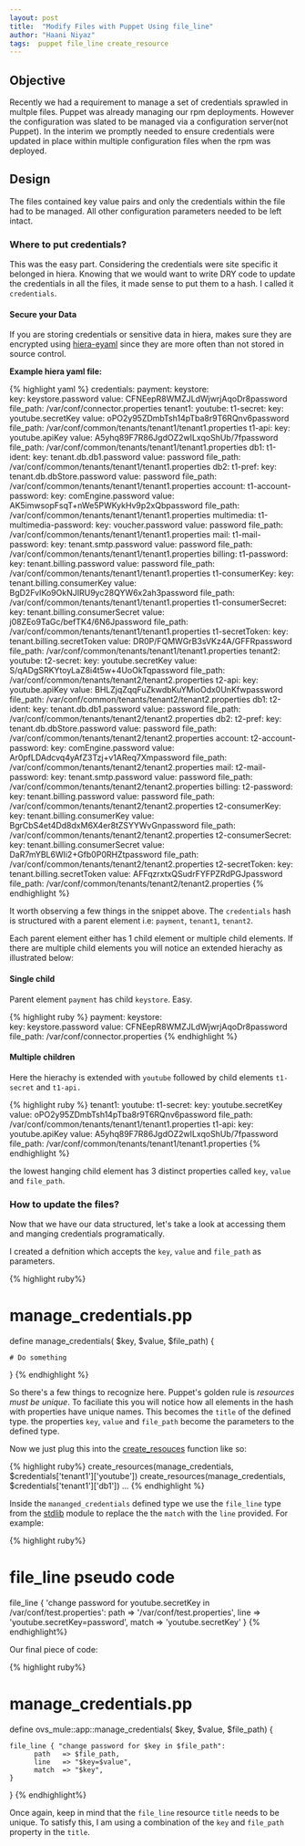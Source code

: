 ```yaml
---
layout: post
title:  "Modify Files with Puppet Using file_line"
author: "Haani Niyaz"
tags:  puppet file_line create_resource
---
```



## Objective

Recently we had a requirement to manage a set of credentials sprawled in multple files. Puppet was already managing our rpm deployments. However the configuration was slated to be managed via a configuration server(not Puppet). In the interim we promptly needed to ensure credentials were updated in place within multiple configuration files when the rpm was deployed.


## Design

The files contained key value pairs and only the credentials within the file had to be managed. All other configuration parameters needed to be left intact.

### Where to put credentials?

This was the easy part. Considering the credentials were site specific it belonged in hiera. Knowing that we would want to write DRY code to update the credentials in all the files, 
it made sense to put them to a hash. I called it `credentials`. 


#### Secure your Data

If you are storing credentials or sensitive data in hiera, makes sure they are encrypted using [hiera-eyaml](https://github.com/TomPoulton/hiera-eyaml) since they are more often than not stored in source control.


**Example hiera yaml file:**

{% highlight yaml %}
credentials:
  payment:
   keystore:  
    key: keystore.password 
    value: CFNEepR8WMZJLdWjwrjAqoDr8password
    file_path: /var/conf/connector.properties
  tenant1:
    youtube:
      t1-secret:
        key: youtube.secretKey
        value:  oPO2y95ZDmbTsh14pTba8r9T6RQnv6password
        file_path: /var/conf/common/tenants/tenant1/tenant1.properties
      t1-api:
        key: youtube.apiKey
        value: A5yhq89F7R86JgdOZ2wILxqoShUb/7fpassword
        file_path: /var/conf/common/tenants/tenant1/tenant1.properties
    db1:
      t1-ident:
        key: tenant.db.db1.password
        value: password
        file_path: /var/conf/common/tenants/tenant1/tenant1.properties
    db2:
      t1-pref:
        key: tenant.db.dbStore.password
        value: password
        file_path: /var/conf/common/tenants/tenant1/tenant1.properties
    account:
      t1-account-password:
        key: comEngine.password
        value: AK5imwsopFsqT+nWe5PWKykHv9p2xQbpassword
        file_path: /var/conf/common/tenants/tenant1/tenant1.properties
    multimedia:
      t1-multimedia-password:
        key: voucher.password
        value: password
        file_path: /var/conf/common/tenants/tenant1/tenant1.properties
    mail:
      t1-mail-password:
        key: tenant.smtp.password
        value: password
        file_path: /var/conf/common/tenants/tenant1/tenant1.properties
    billing:
      t1-password:
        key: tenant.billing.password
        value: password
        file_path: /var/conf/common/tenants/tenant1/tenant1.properties
      t1-consumerKey:
        key: tenant.billing.consumerKey
        value: BgD2FvIKo9OkNJIRU9yc28QYW6x2ah3password
        file_path: /var/conf/common/tenants/tenant1/tenant1.properties
      t1-consumerSecret:
        key: tenant.billing.consumerSecret
        value:  j08ZEo9TaGc/befTK4/6N6Jpassword
        file_path: /var/conf/common/tenants/tenant1/tenant1.properties
      t1-secretToken:
        key: tenant.billing.secretToken
        value: DR0P/FQMWGrB3sVKz4A/GFFRpassword
        file_path: /var/conf/common/tenants/tenant1/tenant1.properties
  tenant2:
    youtube:
      t2-secret:
        key: youtube.secretKey
        value:  S/qADgSRKYtoyLaZ8i4t5w+4UoOkTqpassword
        file_path: /var/conf/common/tenants/tenant2/tenant2.properties
      t2-api:
        key: youtube.apiKey
        value: BHLZjqZqqFuZkwdbKuYMioOdx0UnKfwpassword
        file_path: /var/conf/common/tenants/tenant2/tenant2.properties
    db1:
      t2-ident:
        key: tenant.db.db1.password
        value: password
        file_path: /var/conf/common/tenants/tenant2/tenant2.properties
    db2:
      t2-pref:
        key: tenant.db.dbStore.password
        value: password
        file_path: /var/conf/common/tenants/tenant2/tenant2.properties
    account:
      t2-account-password:
        key: comEngine.password
        value: Ar0pfLDAdcvq4yAfZ3Tzj+v1AReq7Xmpassword
        file_path: /var/conf/common/tenants/tenant2/tenant2.properties
    mail:
      t2-mail-password:
        key: tenant.smtp.password
        value: password
        file_path: /var/conf/common/tenants/tenant2/tenant2.properties
    billing:
      t2-password:
        key: tenant.billing.password
        value: password
        file_path: /var/conf/common/tenants/tenant2/tenant2.properties
      t2-consumerKey:
        key: tenant.billing.consumerKey
        value: BgrCbS4et4Dd8dxM6X4er8tZSYYWvGnpassword
        file_path: /var/conf/common/tenants/tenant2/tenant2.properties
      t2-consumerSecret:
        key: tenant.billing.consumerSecret
        value: DaR7mYBL6WIi2+Gfb0P0RHZtpassword
        file_path: /var/conf/common/tenants/tenant2/tenant2.properties
      t2-secretToken:
        key: tenant.billing.secretToken
        value: AFFqzrxtxQSudrFYFPZRdPGJpassword
        file_path: /var/conf/common/tenants/tenant2/tenant2.properties
  {% endhighlight %}



It worth observing a few things in the snippet above. The `credentials` hash is structured with a parent element i.e: `payment`, `tenant1`, `tenant2`. 

Each parent element either has 1 child element or multiple child elements. If there are multiple child elements you will notice an extended hierachy as illustrated below:


#### Single child

Parent element `payment` has child `keystore`. Easy.

{% highlight ruby %}
 payment:
   keystore:  
    key: keystore.password 
    value: CFNEepR8WMZJLdWjwrjAqoDr8password
    file_path: /var/conf/connector.properties
{% endhighlight %}

#### Multiple children

Here the hierachy is extended with `youtube` followed by child elements `t1-secret` and `t1-api.`

{% highlight ruby %}
tenant1:
    youtube:
      t1-secret:
        key: youtube.secretKey
        value:  oPO2y95ZDmbTsh14pTba8r9T6RQnv6password
        file_path: /var/conf/common/tenants/tenant1/tenant1.properties
      t1-api:
        key: youtube.apiKey
        value: A5yhq89F7R86JgdOZ2wILxqoShUb/7fpassword
        file_path: /var/conf/common/tenants/tenant1/tenant1.properties
{% endhighlight %}


the lowest hanging child element has 3 distinct properties called `key`, `value` and `file_path`. 


### How to update the files?

Now that we have our data structured, let's take a look at accessing them and manging credentials programatically.

I created a defnition which accepts the `key`, `value` and `file_path` as parameters.


{% highlight  ruby%}
# manage_credentials.pp
define manage_credentials(
	$key, 
	$value, 
	$file_path) {

    # Do something
}
{% endhighlight %}


So there's a few things to recognize here. Puppet's golden rule is *resources must be unique*. To faciliate this you will notice how all elements in the hash with properties have unique names. This becomes the `title` of the defined type. the properties `key`, `value` and `file_path` become the parameters to the defined type.

Now we just plug this into the [create_resouces](https://docs.puppet.com/puppet/latest/reference/function.html#createresources) function like so:

{% highlight  ruby%}
create_resources(manage_credentials, $credentials['tenant1']['youtube'])
create_resources(manage_credentials, $credentials['tenant1']['db1'])
...
{% endhighlight %}


Inside the `mananged_credentials` defined type we use the `file_line` type from the [stdlib](https://forge.puppet.com/puppetlabs/stdlib) module to replace the the `match` with the `line` provided. For example:



{% highlight  ruby%}
# file_line pseudo code

file_line { 'change password for youtube.secretKey in /var/conf/test.properties':
	path  => '/var/conf/test.properties',
	line  => 'youtube.secretKey=password',
	match => 'youtube.secretKey'
}
{% endhighlight%}


Our final piece of code:

{% highlight  ruby%}
# manage_credentials.pp
define ovs_mule::app::manage_credentials(
	$key, 
	$value, 
	$file_path) {
    	
	file_line { "change password for $key in $file_path":
		  path   => $file_path,
		  line   => "$key=$value",
		  match  => "$key",
	}

}
{% endhighlight%}


Once again, keep in mind that the `file_line` resource `title` needs to be unique. To satisfy this, I am using a combination of the `key` and `file_path` property in the `title`.








